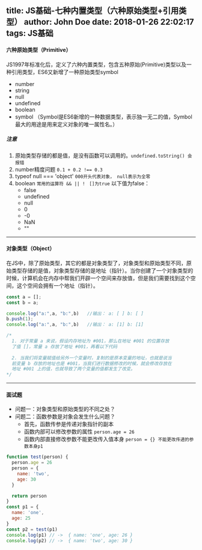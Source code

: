 title: JS基础-七种内置类型（六种原始类型+引用类型）
author: John Doe
date: 2018-01-26 22:02:17
tags: JS基础
---
#### 六种原始类型（Primitive）

JS1997年标准化后，定义了六种内置类型，包含五种原始(Primitive)类型以及一种引用类型，ES6又新增了一种原始类型symbol

* number
* string
* null
* undefined
* boolean
* symbol （Symbol是ES6新增的一种数据类型，表示独一无二的值，Symbol最大的用途是用来定义对象的唯一属性名。）

##### 注意

1. 原始类型存储的都是值，是没有函数可以调用的。`undefined.toString() 会报错`
2. number精度问题 `0.1 + 0.2 !== 0.3 `
3. typeof null === 'object'  `000开头代表对象， null表示为全零`
4. boolean `常用的运算符 && || ! ` `[]为true` 以下值为false：
     - false
     - undefined
     - null
     - 0
     - -0
     - NaN
     - ""

---

#### 对象类型（Object）

在JS中，除了原始类型，其它的都是对象类型了，对象类型和原始类型不同，原始类型存储的是值，对象类型存储的是地址（指针）。当你创建了一个对象类型的时候，计算机会在内存中帮我们开辟一个空间来存放值，但是我们需要找到这个空间，这个空间会拥有一个地址（指针）。

```js
const a = [];
const b = a;

console.log("a:",a, "b:",b)   //输出： a: [ ] b: [ ]
b.push(1);
console.log("a:",a, "b:",b)   //输出： a: [1] b: [1]

/*
  1. 对于常量 a 来说，假设内存地址为 #001，那么在地址 #001 的位置存放
  了值 []，常量 a 存放了地址 #001，再看以下代码
  
  2. 当我们将变量赋值给另外一个变量时，复制的是原本变量的地址，也就是说当
  前变量 b 存放的地址也是 #001，当我们进行数据修改的时候，就会修改存放在
  地址 #001 上的值，也就导致了两个变量的值都发生了改变。
*/

```

---

#### 面试题

- 问题一：对象类型和原始类型的不同之处？
- 问题二：函数参数是对象会发生什么问题？
	- 首先，函数传参是传递对象指针的副本
    - 函数内部可以修改参数的属性 `person.age = 26`
    - 函数内部直接修改参数不能更改传入值本身 `person = {} 不能更改传递的参数本身p1`

```js
function test(person) {
  person.age = 26
  person = {
    name: 'two',
    age: 30
  }

  return person
}
const p1 = {
  name: 'one',
  age: 25
}
const p2 = test(p1)
console.log(p1) // ->  { name: 'one', age: 26 }
console.log(p2) // ->  { name: 'two', age: 30 }
```
